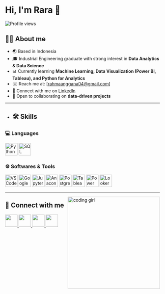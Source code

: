 # Hi, I'm Rara 👋  

![Profile views](https://komarev.com/ghpvc/?username=rararastyasa&color=green)

## 👩‍💻 About me
- 🌏 Based in Indonesia  
- 🎓 Industrial Engineering graduate with strong interest in **Data Analytics & Data Science**  
- 📊 Currently learning **Machine Learning, Data Visualization (Power BI, Tableau), and Python for Analytics**  
- ✉️ Reach me at: [rahmaanggana04@gmail.com]  
- 🔗 Connect with me on [LinkedIn](www.linkedin.com/in/rahma-anggana-rarastyasa/)  
- 🤝 Open to collaborating on **data-driven projects**

---

- ## 🛠️ Skills  

### 💻 Languages  
<p align="left">
  <img src="https://cdn.jsdelivr.net/gh/devicons/devicon/icons/python/python-original.svg" alt="Python" width="40" height="40"/> 
  <img src="https://cdn.jsdelivr.net/gh/devicons/devicon/icons/postgresql/postgresql-original.svg" alt="SQL" width="40" height="40"/>
</p>

### ⚙️ Softwares & Tools  
<p align="left">
  <img src="https://cdn.jsdelivr.net/gh/devicons/devicon/icons/vscode/vscode-original.svg" alt="VS Code" width="40" height="40"/> 
  <img src="https://colab.research.google.com/img/colab_favicon_256px.png" alt="Google Colab" width="40" height="40"/> 
  <img src="https://cdn.jsdelivr.net/gh/devicons/devicon/icons/jupyter/jupyter-original.svg" alt="Jupyter Notebook" width="40" height="40"/> 
  <img src="https://cdn.jsdelivr.net/gh/devicons/devicon/icons/anaconda/anaconda-original.svg" alt="Anaconda" width="40" height="40"/> 
  <img src="https://cdn.jsdelivr.net/gh/devicons/devicon/icons/postgresql/postgresql-original.svg" alt="PostgreSQL" width="40" height="40"/> 
  <img src="https://img.icons8.com/color/512/tableau-software.png" alt="Tableau" width="40" height="40"/> 
  <img src="https://img.icons8.com/color/512/power-bi.png" alt="Power BI" width="40" height="40"/> 
  <img src="https://seeklogo.com/images/L/looker-studio-logo-35D40BFCB5-seeklogo.com.png" alt="Looker Studio" width="40" height="40"/> 
</p>

---

<img align="right" alt="coding girl" width="300" src="https://cdni.iconscout.com/illustration/premium/thumb/woman-working-on-laptop-5692851-4757889.png">

## 🤝 Connect with me  

<a href="https://github.com/rarastyasa">
  <img src="https://cdn-icons-png.flaticon.com/512/733/733553.png" width="40" height="40"/>
</a>
<a href="https://www.linkedin.com/in/rahma-anggana-rarastyasa/">
  <img src="https://cdn-icons-png.flaticon.com/512/174/174857.png" width="40" height="40"/>
</a>
<a href="https://www.instagram.com/rarastyasa_ra/">
  <img src="https://cdn-icons-png.flaticon.com/512/2111/2111463.png" width="40" height="40"/>
</a>
<a href="https://medium.com/@username">
  <img src="https://cdn-icons-png.flaticon.com/512/2111/2111505.png" width="40" height="40"/>
</a>

